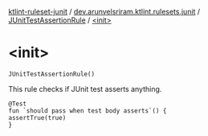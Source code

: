 [ktlint-ruleset-junit](../../index.md) / [dev.arunvelsriram.ktlint.rulesets.junit](../index.md) / [JUnitTestAssertionRule](index.md) / [&lt;init&gt;](./-init-.md)

# &lt;init&gt;

`JUnitTestAssertionRule()`

This rule checks if JUnit test asserts anything.

```
@Test
fun `should pass when test body asserts`() {
assertTrue(true)
}
```

